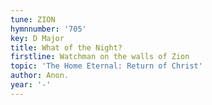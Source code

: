 ```yaml
---
tune: ZION
hymnnumber: '705'
key: D Major
title: What of the Night?
firstline: Watchman on the walls of Zion
topic: 'The Home Eternal: Return of Christ'
author: Anon.
year: '-'
---
```

